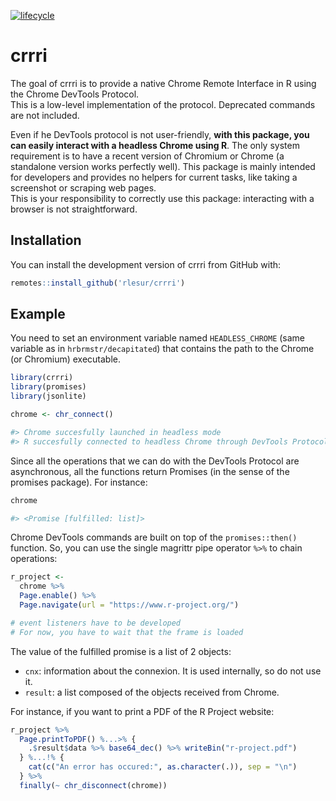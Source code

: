 
<!-- README.md is generated from README.Rmd. Please edit that file -->

[![lifecycle](https://img.shields.io/badge/lifecycle-experimental-orange.svg)](https://www.tidyverse.org/lifecycle/#experimental)

# crrri

The goal of crrri is to provide a native Chrome Remote Interface in R
using the Chrome DevTools Protocol.  
This is a low-level implementation of the protocol. Deprecated commands
are not included.

Even if he DevTools protocol is not user-friendly, **with this package,
you can easily interact with a headless Chrome using R**. The only
system requirement is to have a recent version of Chromium or Chrome (a
standalone version works perfectly well). This package is mainly
intended for developers and provides no helpers for current tasks, like
taking a screenshot or scraping web pages.  
This is your responsibility to correctly use this package: interacting
with a browser is not straightforward.

## Installation

You can install the development version of crrri from GitHub with:

``` r
remotes::install_github('rlesur/crrri')
```

## Example

You need to set an environment variable named `HEADLESS_CHROME` (same
variable as in `hrbrmstr/decapitated`) that contains the path to the
Chrome (or Chromium) executable.

``` r
library(crrri)
library(promises)
library(jsonlite)

chrome <- chr_connect()
```

``` r
#> Chrome succesfully launched in headless mode 
#> R succesfully connected to headless Chrome through DevTools Protocol.
```

Since all the operations that we can do with the DevTools Protocol are
asynchronous, all the functions return Promises (in the sense of the
promises package). For instance:

``` r
chrome
```

``` r
#> <Promise [fulfilled: list]>
```

Chrome DevTools commands are built on top of the `promises::then()`
function. So, you can use the single magrittr pipe operator `%>%` to
chain operations:

``` r
r_project <- 
  chrome %>% 
  Page.enable() %>%
  Page.navigate(url = "https://www.r-project.org/")

# event listeners have to be developed
# For now, you have to wait that the frame is loaded
```

The value of the fulfilled promise is a list of 2 objects:

  - `cnx`: information about the connexion. It is used internally, so do
    not use it.
  - `result`: a list composed of the objects received from Chrome.

For instance, if you want to print a PDF of the R Project website:

``` r
r_project %>%
  Page.printToPDF() %...>% {
    .$result$data %>% base64_dec() %>% writeBin("r-project.pdf")
  } %...!% {
    cat(c("An error has occured:", as.character(.)), sep = "\n")
  } %>%
  finally(~ chr_disconnect(chrome))
```
